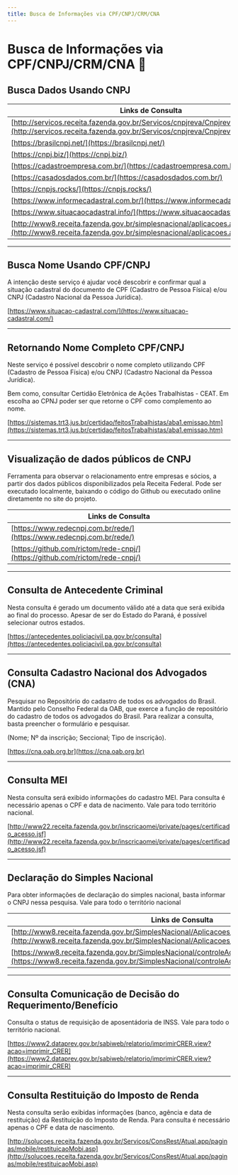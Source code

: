 ```yaml
---
title: Busca de Informações via CPF/CNPJ/CRM/CNA
---
```

# Busca de Informações via CPF/CNPJ/CRM/CNA 🔭
## Busca Dados Usando CNPJ
Links de Consulta|
|--|
|[http://servicos.receita.fazenda.gov.br/Servicos/cnpjreva/Cnpjreva_Solicitacao.asp](http://servicos.receita.fazenda.gov.br/Servicos/cnpjreva/Cnpjreva_Solicitacao.asp)|
|[https://brasilcnpj.net/](https://brasilcnpj.net/)|
|[https://cnpj.biz/](https://cnpj.biz/)|
|[https://cadastroempresa.com.br/](https://cadastroempresa.com.br/)|
|[https://casadosdados.com.br/](https://casadosdados.com.br/)|
|[https://cnpjs.rocks/](https://cnpjs.rocks/)|
|[https://www.informecadastral.com.br/](https://www.informecadastral.com.br/)|
|[https://www.situacaocadastral.info/](https://www.situacaocadastral.info/)|
|[http://www8.receita.fazenda.gov.br/simplesnacional/aplicacoes.aspx?id=21](http://www8.receita.fazenda.gov.br/simplesnacional/aplicacoes.aspx?id=21)|

---
## Busca Nome Usando CPF/CNPJ
A intenção deste serviço é ajudar você descobrir e confirmar qual a situação cadastral do documento de CPF (Cadastro de Pessoa Física) e/ou CNPJ (Cadastro Nacional da Pessoa Jurídica).

[https://www.situacao-cadastral.com/](https://www.situacao-cadastral.com/)

---
## Retornando Nome Completo CPF/CNPJ
Neste serviço é possível descobrir o nome completo utilizando CPF (Cadastro de Pessoa Física) e/ou CNPJ (Cadastro Nacional da Pessoa Jurídica).

Bem como, consultar Certidão Eletrônica de Ações Trabalhistas - CEAT.  Em escolha ao CPNJ poder ser que retorne o CPF como complemento ao nome.

[https://sistemas.trt3.jus.br/certidao/feitosTrabalhistas/aba1.emissao.htm](https://sistemas.trt3.jus.br/certidao/feitosTrabalhistas/aba1.emissao.htm)

---
## Visualização de dados públicos de CNPJ
Ferramenta para observar o relacionamento entre empresas e sócios, a partir dos dados públicos disponibilizados pela Receita Federal. Pode ser executado localmente, baixando o código do Github ou executado online diretamente no site do projeto.

Links de Consulta|
|--|
|[https://www.redecnpj.com.br/rede/](https://www.redecnpj.com.br/rede/)|
|[https://github.com/rictom/rede-cnpj/](https://github.com/rictom/rede-cnpj/)|

---
## Consulta de Antecedente Criminal
Nesta consulta é gerado um documento válido até a data que será exibida ao final do processo. Apesar de ser do Estado do Paraná, é possível selecionar outros estados.

[https://antecedentes.policiacivil.pa.gov.br/consulta](https://antecedentes.policiacivil.pa.gov.br/consulta)

---
## Consulta Cadastro Nacional dos Advogados (CNA)
Pesquisar no Repositório do cadastro de todos os advogados do Brasil.
Mantido pelo Conselho Federal da OAB, que exerce a função de repositório do cadastro de todos os advogados do Brasil. Para realizar a consulta, basta preencher o formulário e pesquisar.

(Nome; Nº da inscrição; Seccional; Tipo de inscrição).

[https://cna.oab.org.br](https://cna.oab.org.br)

---
## Consulta MEI
Nesta consulta será exibido informações do cadastro MEI. Para consulta é necessário apenas o CPF e data de nacimento. Vale para todo território nacional.

[http://www22.receita.fazenda.gov.br/inscricaomei/private/pages/certificado_acesso.jsf](http://www22.receita.fazenda.gov.br/inscricaomei/private/pages/certificado_acesso.jsf)

---
## Declaração do Simples Nacional
Para obter informações de declaração do simples nacional, basta informar o CNPJ nessa pesquisa. Vale para todo o território nacional

Links de Consulta|
|--|
|[http://www8.receita.fazenda.gov.br/SimplesNacional/Aplicacoes/ATSPO/dasnsimei.app/Default.aspx](http://www8.receita.fazenda.gov.br/SimplesNacional/Aplicacoes/ATSPO/dasnsimei.app/Default.aspx)|
|[https://www8.receita.fazenda.gov.br/SimplesNacional/controleAcesso/Autentica.aspx?id=16](https://www8.receita.fazenda.gov.br/SimplesNacional/controleAcesso/Autentica.aspx?id=16)|

---
## Consulta Comunicação de Decisão do Requerimento/Benefício
Consulta o status de requisição de aposentádoria de INSS. Vale para todo o território nacional.

[https://www2.dataprev.gov.br/sabiweb/relatorio/imprimirCRER.view?acao=imprimir_CRER](https://www2.dataprev.gov.br/sabiweb/relatorio/imprimirCRER.view?acao=imprimir_CRER)

---
## Consulta Restituição do Imposto de Renda
Nesta consulta serão exibidas informações (banco, agência e data de restituição) da Restituição do Imposto de Renda. Para consulta é necessário apenas o CPF e data de nascimento.

[http://solucoes.receita.fazenda.gov.br/Servicos/ConsRest/Atual.app/paginas/mobile/restituicaoMobi.asp](http://solucoes.receita.fazenda.gov.br/Servicos/ConsRest/Atual.app/paginas/mobile/restituicaoMobi.asp)